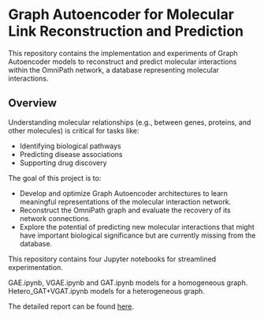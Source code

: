 # Graph Autoencoder for Molecular Link Reconstruction and Prediction

This repository contains the implementation and experiments of Graph Autoencoder models to reconstruct and predict molecular interactions within the OmniPath network, a database representing molecular interactions.

## Overview
Understanding molecular relationships (e.g., between genes, proteins, and other molecules) is critical for tasks like:

- Identifying biological pathways
- Predicting disease associations
- Supporting drug discovery

The goal of this project is to:
- Develop and optimize Graph Autoencoder architectures to learn meaningful representations of the molecular interaction network.
- Reconstruct the OmniPath graph and evaluate the recovery of its network connections.
- Explore the potential of predicting new molecular interactions that might have important biological significance but are currently missing from the database.

This repository contains four Jupyter notebooks for streamlined experimentation. 

GAE.ipynb, VGAE.ipynb and GAT.ipynb models for a homogeneous graph. Hetero_GAT+VGAT.ipynb models for a heterogeneous graph. 

The detailed report can be found [here](https://drive.google.com/file/d/1KgXpVodD-EN72tI98HEdWolQgnZTki-s/view?usp=sharing). 
